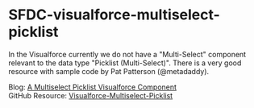 # SFDC-visualforce-multiselect-picklist

In the Visualforce currently we do not have a "Multi-Select" component relevant to the data type "Picklist (Multi-Select)". There is a very good resource with sample code by Pat Patterson (@metadaddy).

Blog: <a href="https://developer.salesforce.com/blogs/developer-relations/2012/06/a-multiselect-picklist-visualforce-component.html">A Multiselect Picklist Visualforce Component</a> <br/>
GitHub Resource: <a href="https://github.com/metadaddy/Visualforce-Multiselect-Picklist">Visualforce-Multiselect-Picklist</a>
